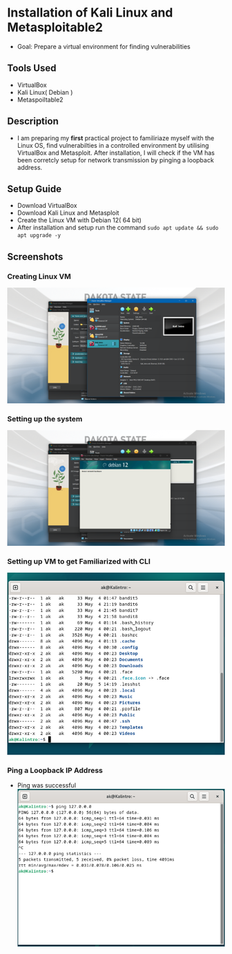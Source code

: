 # Installation of Kali Linux and Metasploitable2
* Goal: Prepare a virtual environment for finding vulnerabilities
## Tools Used
* VirtualBox
* Kali Linux( Debian )
* Metaspoiltable2
## Description
* I am preparing my **first** practical project to familiriaze myself with the Linux OS, find vulnerabilties in a controlled environment by utilising VirtualBox and Metasploit. After installation, I will check if the VM has been corretcly setup for network transmission by pinging a loopback address.

## Setup Guide
* Download VirtualBox 
* Download Kali Linux and Metasploit
* Create the Linux VM with Debian 12( 64 bit)
* After installation and setup run the command 
` sudo apt update && sudo apt upgrade -y  `

## Screenshots
### Creating Linux VM
![](/Screenshot%202025-05-03%20234652.png)
### Setting up the system
![](/Screenshot%202025-05-03%20234815.png)
### Setting up VM to get Familiarized with CLI
![](/image.png)
### Ping a Loopback IP Address
* Ping was successful
![](/image%20copy.png)